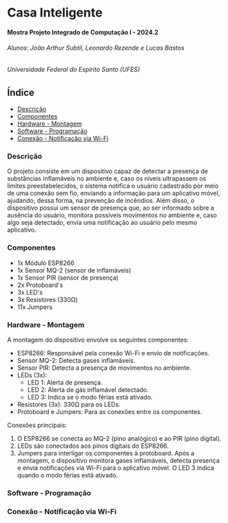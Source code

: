 ######
# Casa Inteligente
#### Mostra Projeto Integrado de Computação I - 2024.2
###### Alunos: João Arthur Subtil, Leonardo Rezende e Lucas Bastos
###### Universidade Federal do Espírito Santo (UFES)


## Índice
* [Descrição](#descrição)
* [Componentes](#componentes)
* [Hardware - Montagem](#hardware---montagem)
* [Software - Programação](#software---programação)
* [Conexão - Notificação via Wi-Fi](#conexão---notificação-via-wi-fi)







### Descrição
 O projeto consiste em um dispositivo capaz de detectar a presença de substâncias inflamáveis no ambiente e, caso os níveis ultrapassem os limites preestabelecidos, o sistema notifica o usuário cadastrado por meio de uma conexão sem fio, enviando a informação para um aplicativo móvel, ajudando, dessa forma, na prevenção de incêndios. Além disso, o dispositivo possui um sensor de presença que, ao ser informado sobre a ausência do usuário, monitora possíveis movimentos no ambiente e, caso algo seja detectado, envia uma notificação ao usuário pelo mesmo aplicativo.

### Componentes
- 1x Módulo ESP8266
- 1x Sensor MQ-2 (sensor de inflamáveis)
- 1x Sensor PIR (sensor de presença)
- 2x Protoboard's
- 3x LED's
- 3x Resistores (330Ω)
- 11x Jumpers
### Hardware - Montagem
 A montagem do dispositivo envolve os seguintes componentes:
- ESP8266: Responsável pela conexão Wi-Fi e envio de notificações.
- Sensor MQ-2: Detecta gases inflamáveis.
- Sensor PIR: Detecta a presença de movimentos no ambiente.
- LEDs (3x):
  - LED 1: Alerta de presença.
  - LED 2: Alerta de gás inflamável detectado.
  - LED 3: Indica se o modo férias está ativado.
- Resistores (3x): 330Ω para os LEDs.
- Protoboard e Jumpers: Para as conexões entre os componentes.

Conexões principais:

1. O ESP8266 se conecta ao MQ-2 (pino analógico) e ao PIR (pino digital).
2. LEDs são conectados aos pinos digitais do ESP8266.
3. Jumpers para interligar os componentes à protoboard.
Após a montagem, o dispositivo monitora gases inflamáveis, detecta presença e envia notificações via Wi-Fi para o aplicativo móvel. O LED 3 indica quando o modo férias está ativado.
### Software - Programação
### Conexão - Notificação via Wi-Fi
